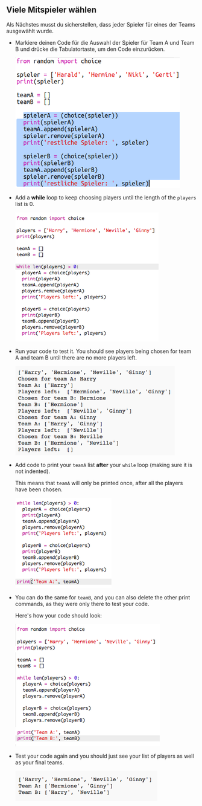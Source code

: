 ## Viele Mitspieler wählen

Als Nächstes musst du sicherstellen, dass jeder Spieler für eines der Teams ausgewählt wurde.

+ Markiere deinen Code für die Auswahl der Spieler für Team A und Team B und drücke die Tabulatortaste, um den Code einzurücken.
    
    ![screenshot](images/team-loop-tab.png)

+ Add a **while** loop to keep choosing players until the length of the `players` list is 0.
    
    ![screenshot](images/team-loop-while.png)

+ Run your code to test it. You should see players being chosen for team A and team B until there are no more players left.
    
    ![screenshot](images/team-loop-test.png)

+ Add code to print your `teamA` list **after** your `while` loop (making sure it is not indented).
    
    This means that `teamA` will only be printed once, after all the players have been chosen.
    
    ![screenshot](images/team-teamA-paste.png)

+ You can do the same for `teamB`, and you can also delete the other print commands, as they were only there to test your code.
    
    Here's how your code should look:
    
    ![screenshot](images/team-loop-finished.png)

+ Test your code again and you should just see your list of players as well as your final teams.
    
    ![screenshot](images/team-loop-finished-test.png)